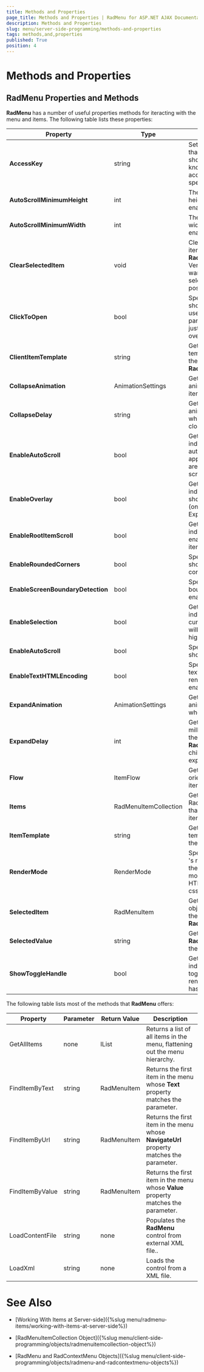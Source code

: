 ```yaml
---
title: Methods and Properties
page_title: Methods and Properties | RadMenu for ASP.NET AJAX Documentation
description: Methods and Properties
slug: menu/server-side-programming/methods-and-properties
tags: methods,and,properties
published: True
position: 4
---
```


# Methods and Properties



## RadMenu Properties and Methods

**RadMenu** has a number of useful properties methods for iteracting with the menu and items. The following table lists these properties:




|  **Property**  |  **Type**  |  **Description**  |
| ------ | ------ | ------ |
| **AccessKey** |string|Sets or returns a String that represents the shortcut key, also known as the accelerator key, for a specified object.|
| **AutoScrollMinimumHeight** |int|The minimum available height that is needed to enable the auto-scroll.|
| **AutoScrollMinimumWidth** |int|The minimum available width that is needed to enable the auto-scroll.|
| **ClearSelectedItem** |void|Clears the selected item from the current **RadMenu** instance. Very useful when you want to clear the selected item after a postback.|
| **ClickToOpen** |bool|Specifying if child items should open when the user clicks on their parent item, rather than just pointing the mouse over it.|
| **ClientItemTemplate** |string|Gets or sets the client template for displying the items of the **RadMenu** .|
| **CollapseAnimation** |AnimationSettings|Gets the settings for animation played when item closes.|
| **CollapseDelay** |string|Gets or sets the animation timeout after which the item starts to close.|
| **EnableAutoScroll** |bool|Gets or sets a value indicating if an automatic scroll is applied if the groups are larger then the screen height.|
| **EnableOverlay** |bool|Gets or sets a value indicating if an overlay should be rendered (only in Internet Explorer).|
| **EnableRootItemScroll** |bool|Gets or sets a value indicating if scroll is enabled for the root items.|
| **EnableRoundedCorners** |bool|Specifying if child items should have rounded corners.|
| **EnableScreenBoundaryDetection** |bool|Specifies where screen boundary detection is enabled or not.|
| **EnableSelection** |bool|Gets or sets a value indicating if the currently selected item will be tracked and highlighted.|
| **EnableAutoScroll** |bool|Specifying if child items should have shadows.|
| **EnableTextHTMLEncoding** |bool|Specifies whether the text encoding when rendering menu item is enabled or not.|
| **ExpandAnimation** |AnimationSettings|Gets or sets a the animation settings when item closes.|
| **ExpandDelay** |int|Gets or sets a delay in milliseconds between the mouse entering a **RadMenuItem** and its child items starting to expand|
| **Flow** |ItemFlow|Gets or sets the orientation of the root items|
| **Items** |RadMenuItemCollection|Gets or sets RadMenuItemCollection that contains the root items of the **RadMenu** .|
| **ItemTemplate** |string|Gets or sets the template for displaying the items in **RadMenu** .|
| **RenderMode** |RenderMode|Specifies the **RadMenu** 's render mode. Using the LightWeight render mode will yield HTML5/CSS3 html and css.|
| **SelectedItem** |RadMenuItem|Gets a **RadMenuItem** object that represents the selected item in the **RadMenu** control.|
| **SelectedValue** |string|Gets the **RadMenuItem.Value** of the selected item.|
| **ShowToggleHandle** |bool|Gets the sets a value indicating whether a toggle handler is rendered when item has child items.|

The following table lists most of the methods that **RadMenu** offers:


|  **Property**  |  **Parameter**  |  **Return Value**  |  **Description**  |
| ------ | ------ | ------ | ------ |
|GetAllItems|none|IList<RadMenuItem>|Returns a list of all items in the menu, flattening out the menu hierarchy.|
|FindItemByText|string|RadMenuItem|Returns the first item in the menu whose **Text** property matches the parameter.|
|FindItemByUrl|string|RadMenuItem|Returns the first item in the menu whose **NavigateUrl** property matches the parameter.|
|FindItemByValue|string|RadMenuItem|Returns the first item in the menu whose **Value** property matches the parameter.|
|LoadContentFile|string|none|Populates the **RadMenu** control from external XML file..|
|LoadXml|string|none|Loads the control from a XML file.|

# See Also

 * [Working With Items at Server-side]({%slug menu/radmenu-items/working-with-items-at-server-side%})

 * [RadMenuItemCollection Object]({%slug menu/client-side-programming/objects/radmenuitemcollection-object%})

 * [RadMenu and RadContextMenu Objects]({%slug menu/client-side-programming/objects/radmenu-and-radcontextmenu-objects%})
